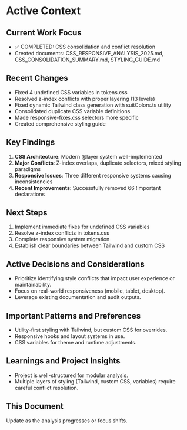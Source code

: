 # Active Context

## Current Work Focus
- ✅ COMPLETED: CSS consolidation and conflict resolution
- Created documents: CSS_RESPONSIVE_ANALYSIS_2025.md, CSS_CONSOLIDATION_SUMMARY.md, STYLING_GUIDE.md

## Recent Changes
- Fixed 4 undefined CSS variables in tokens.css
- Resolved z-index conflicts with proper layering (13 levels)
- Fixed dynamic Tailwind class generation with suitColors.ts utility
- Consolidated duplicate CSS variable definitions
- Made responsive-fixes.css selectors more specific
- Created comprehensive styling guide

## Key Findings
1. **CSS Architecture**: Modern @layer system well-implemented
2. **Major Conflicts**: Z-index overlaps, duplicate selectors, mixed styling paradigms
3. **Responsive Issues**: Three different responsive systems causing inconsistencies
4. **Recent Improvements**: Successfully removed 66 !important declarations

## Next Steps
1. Implement immediate fixes for undefined CSS variables
2. Resolve z-index conflicts in tokens.css
3. Complete responsive system migration
4. Establish clear boundaries between Tailwind and custom CSS

## Active Decisions and Considerations
- Prioritize identifying style conflicts that impact user experience or maintainability.
- Focus on real-world responsiveness (mobile, tablet, desktop).
- Leverage existing documentation and audit outputs.

## Important Patterns and Preferences
- Utility-first styling with Tailwind, but custom CSS for overrides.
- Responsive hooks and layout systems in use.
- CSS variables for theme and runtime adjustments.

## Learnings and Project Insights
- Project is well-structured for modular analysis.
- Multiple layers of styling (Tailwind, custom CSS, variables) require careful conflict resolution.

## This Document
Update as the analysis progresses or focus shifts.
